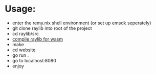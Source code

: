 # Usage: 
- enter the remy.nix shell environment (or set up emsdk seperately)
- git clone raylib into root of the project
- cd raylib/src
- [compile raylib for wasm](https://github.com/raysan5/raylib/wiki/Working-for-Web-(HTML5)#2-compile-raylib-library)
- make
- cd website
- go run .
- go to localhost:8080
- enjoy
